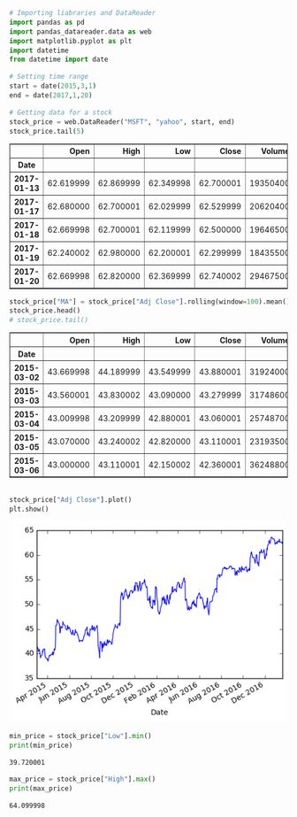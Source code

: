 

```python
# Importing liabraries and DataReader
import pandas as pd 
import pandas_datareader.data as web
import matplotlib.pyplot as plt 
import datetime
from datetime import date
```


```python
# Setting time range
start = date(2015,3,1)
end = date(2017,1,20)
```


```python
# Getting data for a stock
stock_price = web.DataReader("MSFT", "yahoo", start, end)
stock_price.tail(5)
```




<div>
<table border="1" class="dataframe">
  <thead>
    <tr style="text-align: right;">
      <th></th>
      <th>Open</th>
      <th>High</th>
      <th>Low</th>
      <th>Close</th>
      <th>Volume</th>
      <th>Adj Close</th>
    </tr>
    <tr>
      <th>Date</th>
      <th></th>
      <th></th>
      <th></th>
      <th></th>
      <th></th>
      <th></th>
    </tr>
  </thead>
  <tbody>
    <tr>
      <th>2017-01-13</th>
      <td>62.619999</td>
      <td>62.869999</td>
      <td>62.349998</td>
      <td>62.700001</td>
      <td>19350400</td>
      <td>62.700001</td>
    </tr>
    <tr>
      <th>2017-01-17</th>
      <td>62.680000</td>
      <td>62.700001</td>
      <td>62.029999</td>
      <td>62.529999</td>
      <td>20620400</td>
      <td>62.529999</td>
    </tr>
    <tr>
      <th>2017-01-18</th>
      <td>62.669998</td>
      <td>62.700001</td>
      <td>62.119999</td>
      <td>62.500000</td>
      <td>19646500</td>
      <td>62.500000</td>
    </tr>
    <tr>
      <th>2017-01-19</th>
      <td>62.240002</td>
      <td>62.980000</td>
      <td>62.200001</td>
      <td>62.299999</td>
      <td>18435500</td>
      <td>62.299999</td>
    </tr>
    <tr>
      <th>2017-01-20</th>
      <td>62.669998</td>
      <td>62.820000</td>
      <td>62.369999</td>
      <td>62.740002</td>
      <td>29467500</td>
      <td>62.740002</td>
    </tr>
  </tbody>
</table>
</div>




```python
stock_price["MA"] = stock_price["Adj Close"].rolling(window=100).mean()
stock_price.head()
# stock_price.tail()
```




<div>
<table border="1" class="dataframe">
  <thead>
    <tr style="text-align: right;">
      <th></th>
      <th>Open</th>
      <th>High</th>
      <th>Low</th>
      <th>Close</th>
      <th>Volume</th>
      <th>Adj Close</th>
      <th>MA</th>
    </tr>
    <tr>
      <th>Date</th>
      <th></th>
      <th></th>
      <th></th>
      <th></th>
      <th></th>
      <th></th>
      <th></th>
    </tr>
  </thead>
  <tbody>
    <tr>
      <th>2015-03-02</th>
      <td>43.669998</td>
      <td>44.189999</td>
      <td>43.549999</td>
      <td>43.880001</td>
      <td>31924000</td>
      <td>41.872106</td>
      <td>NaN</td>
    </tr>
    <tr>
      <th>2015-03-03</th>
      <td>43.560001</td>
      <td>43.830002</td>
      <td>43.090000</td>
      <td>43.279999</td>
      <td>31748600</td>
      <td>41.299559</td>
      <td>NaN</td>
    </tr>
    <tr>
      <th>2015-03-04</th>
      <td>43.009998</td>
      <td>43.209999</td>
      <td>42.880001</td>
      <td>43.060001</td>
      <td>25748700</td>
      <td>41.089628</td>
      <td>NaN</td>
    </tr>
    <tr>
      <th>2015-03-05</th>
      <td>43.070000</td>
      <td>43.240002</td>
      <td>42.820000</td>
      <td>43.110001</td>
      <td>23193500</td>
      <td>41.137339</td>
      <td>NaN</td>
    </tr>
    <tr>
      <th>2015-03-06</th>
      <td>43.000000</td>
      <td>43.110001</td>
      <td>42.150002</td>
      <td>42.360001</td>
      <td>36248800</td>
      <td>40.421658</td>
      <td>NaN</td>
    </tr>
  </tbody>
</table>
</div>




```python

stock_price["Adj Close"].plot()
plt.show()
```


![png](output_4_0.png)



```python
min_price = stock_price["Low"].min()
print(min_price)
```

    39.720001



```python
max_price = stock_price["High"].max()
print(max_price)
```

    64.099998



```python

```
